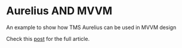 # Aurelius AND MVVM
An example to show how TMS Aurelius can be used in MVVM design

Check this [post](http://www.kouraklis.com/2017/01/tms-aurelius-and-mvvm-design-an-example/) for the full article.